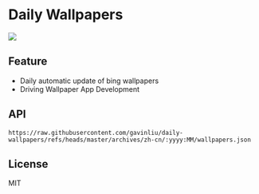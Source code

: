 # Daily Wallpapers
  
![](https://www.bing.com/th?id=OHR.GuanacosChile_ZH-CN7011761081_UHD.jpg)

## Feature

- Daily automatic update of bing wallpapers
- Driving Wallpaper App Development

## API

```
https://raw.githubusercontent.com/gavinliu/daily-wallpapers/refs/heads/master/archives/zh-cn/:yyyy:MM/wallpapers.json
```

## License

MIT
  
